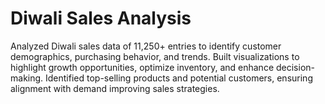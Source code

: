 # Diwali Sales Analysis
Analyzed Diwali sales data of 11,250+ entries to identify customer demographics, purchasing behavior, and trends.
Built visualizations to highlight growth opportunities, optimize inventory, and enhance decision-making.
Identified top-selling products and potential customers, ensuring alignment with demand improving sales strategies.  
